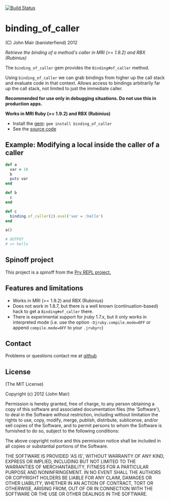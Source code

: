 [![Build Status](https://api.travis-ci.org/banister/binding_of_caller.svg)](https://travis-ci.org/banister/binding_of_caller)

binding_of_caller
===========

(C) John Mair (banisterfiend) 2012

_Retrieve the binding of a method's caller in MRI (>= 1.9.2) and RBX (Rubinius)_

The `binding_of_caller` gem provides the `Binding#of_caller` method.

Using `binding_of_caller` we can grab bindings from higher up the call
stack and evaluate code in that context. Allows access to bindings arbitrarily far up the
call stack, not limited to just the immediate caller.

**Recommended for use only in debugging situations. Do not use this in production apps.**

**Works in MRI Ruby (>= 1.9.2) and RBX (Rubinius)**

* Install the [gem](https://rubygems.org/gems/binding_of_caller): `gem install binding_of_caller`
* See the [source code](https://github.com/banister/binding_of_caller)

Example: Modifying a local inside the caller of a caller
--------

```ruby
def a
  var = 10
  b
  puts var
end

def b
  c
end

def c
  binding.of_caller(2).eval('var = :hello')
end

a()

# OUTPUT
# => hello
```

Spinoff project
-------

This project is a spinoff from the [Pry REPL project.](http://pry.github.com)

Features and limitations
-------------------------

* Works in MRI (>= 1.9.2) and RBX (Rubinius)
* Does not work in 1.8.7, but there is a well known (continuation-based) hack to get a `Binding#of_caller` there.
* There is experimental support for jruby 1.7.x, but it only works in interpreted
mode (i.e. use the option `-Djruby.compile.mode=OFF` or append
`compile.mode=OFF` to your `.jrubyrc`)

Contact
-------

Problems or questions contact me at [github](https://github.com/banister)


License
-------

(The MIT License)

Copyright (c) 2012 (John Mair)

Permission is hereby granted, free of charge, to any person obtaining
a copy of this software and associated documentation files (the
'Software'), to deal in the Software without restriction, including
without limitation the rights to use, copy, modify, merge, publish,
distribute, sublicense, and/or sell copies of the Software, and to
permit persons to whom the Software is furnished to do so, subject to
the following conditions:

The above copyright notice and this permission notice shall be
included in all copies or substantial portions of the Software.

THE SOFTWARE IS PROVIDED 'AS IS', WITHOUT WARRANTY OF ANY KIND,
EXPRESS OR IMPLIED, INCLUDING BUT NOT LIMITED TO THE WARRANTIES OF
MERCHANTABILITY, FITNESS FOR A PARTICULAR PURPOSE AND NONINFRINGEMENT.
IN NO EVENT SHALL THE AUTHORS OR COPYRIGHT HOLDERS BE LIABLE FOR ANY
CLAIM, DAMAGES OR OTHER LIABILITY, WHETHER IN AN ACTION OF CONTRACT,
TORT OR OTHERWISE, ARISING FROM, OUT OF OR IN CONNECTION WITH THE
SOFTWARE OR THE USE OR OTHER DEALINGS IN THE SOFTWARE.
